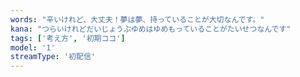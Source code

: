 ```yaml
---
words: "辛いけれど、大丈夫！夢は夢、持っていることが大切なんです。"
kana: "つらいけれどだいじょうぶゆめはゆめもっていることがたいせつなんです"
tags: ['考え方', '初期ココ']
model: '1'
streamType: '初配信'
---
```

